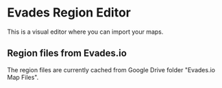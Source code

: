# Evades Region Editor
This is a visual editor where you can import your maps.

## Region files from Evades.io
The region files are currently cached from Google Drive folder "Evades.io Map Files".